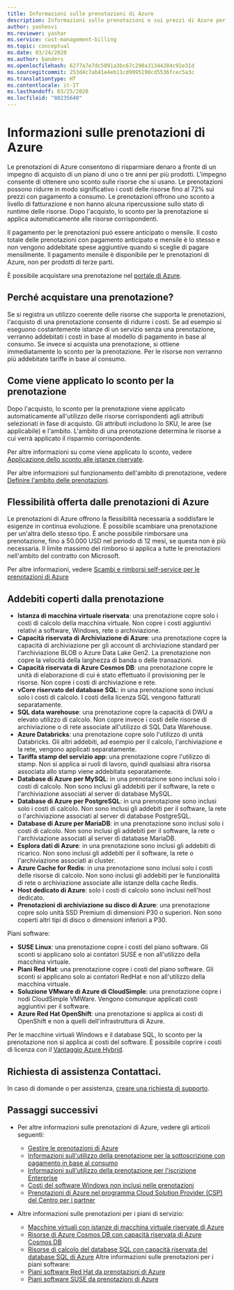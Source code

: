 ```yaml
---
title: Informazioni sulle prenotazioni di Azure
description: Informazioni sulle prenotazioni e sui prezzi di Azure per risparmiare sui costi di macchine virtuali, database SQL, Azure Cosmos DB e altre risorse.
author: yashesvi
ms.reviewer: yashar
ms.service: cost-management-billing
ms.topic: conceptual
ms.date: 03/24/2020
ms.author: banders
ms.openlocfilehash: 6277a7e7dc5891a3bc67c298a31344284c92e31d
ms.sourcegitcommit: 253d4c7ab41e4eb11cd9995190cd5536fcec5a3c
ms.translationtype: HT
ms.contentlocale: it-IT
ms.lasthandoff: 03/25/2020
ms.locfileid: "80235640"
---
```

# <a name="what-are-azure-reservations"></a>Informazioni sulle prenotazioni di Azure

Le prenotazioni di Azure consentono di risparmiare denaro a fronte di un impegno di acquisto di un piano di uno o tre anni per più prodotti. L'impegno consente di ottenere uno sconto sulle risorse che si usano. Le prenotazioni possono ridurre in modo significativo i costi delle risorse fino al 72% sui prezzi con pagamento a consumo. Le prenotazioni offrono uno sconto a livello di fatturazione e non hanno alcuna ripercussione sullo stato di runtime delle risorse. Dopo l'acquisto, lo sconto per la prenotazione si applica automaticamente alle risorse corrispondenti.

Il pagamento per le prenotazioni può essere anticipato o mensile. Il costo totale delle prenotazioni con pagamento anticipato e mensile è lo stesso e non vengono addebitate spese aggiuntive quando si sceglie di pagare mensilmente. Il pagamento mensile è disponibile per le prenotazioni di Azure, non per prodotti di terze parti.

È possibile acquistare una prenotazione nel [portale di Azure](https://portal.azure.com/#blade/Microsoft_Azure_Reservations/ReservationsBrowseBlade).

## <a name="why-buy-a-reservation"></a>Perché acquistare una prenotazione?

Se si registra un utilizzo coerente delle risorse che supporta le prenotazioni, l'acquisto di una prenotazione consente di ridurre i costi. Se ad esempio si eseguono costantemente istanze di un servizio senza una prenotazione, verranno addebitati i costi in base al modello di pagamento in base al consumo. Se invece si acquista una prenotazione, si ottiene immediatamente lo sconto per la prenotazione. Per le risorse non verranno più addebitate tariffe in base al consumo.

## <a name="how-reservation-discount-is-applied"></a>Come viene applicato lo sconto per la prenotazione

Dopo l'acquisto, lo sconto per la prenotazione viene applicato automaticamente all'utilizzo delle risorse corrispondenti agli attributi selezionati in fase di acquisto. Gli attributi includono lo SKU, le aree (se applicabile) e l'ambito. L'ambito di una prenotazione determina le risorse a cui verrà applicato il risparmio corrispondente.

Per altre informazioni su come viene applicato lo sconto, vedere [Applicazione dello sconto alle istanze riservate](reservation-discount-application.md).

Per altre informazioni sul funzionamento dell'ambito di prenotazione, vedere [Definire l'ambito delle prenotazioni](prepare-buy-reservation.md#scope-reservations).


## <a name="flexibility-with-azure-reservations"></a>Flessibilità offerta dalle prenotazioni di Azure

Le prenotazioni di Azure offrono la flessibilità necessaria a soddisfare le esigenze in continua evoluzione. È possibile scambiare una prenotazione per un'altra dello stesso tipo. È anche possibile rimborsare una prenotazione, fino a 50.000 USD nel periodo di 12 mesi, se questa non è più necessaria. Il limite massimo del rimborso si applica a tutte le prenotazioni nell'ambito del contratto con Microsoft.

Per altre informazioni, vedere [Scambi e rimborsi self-service per le prenotazioni di Azure](exchange-and-refund-azure-reservations.md)


## <a name="charges-covered-by-reservation"></a>Addebiti coperti dalla prenotazione

- **Istanza di macchina virtuale riservata**: una prenotazione copre solo i costi di calcolo della macchina virtuale. Non copre i costi aggiuntivi relativi a software, Windows, rete o archiviazione.
- **Capacità riservata di Archiviazione di Azure**: una prenotazione copre la capacità di archiviazione per gli account di archiviazione standard per l'archiviazione BLOB o Azure Data Lake Gen2. La prenotazione non copre la velocità della larghezza di banda o delle transazioni.
- **Capacità riservata di Azure Cosmos DB**: una prenotazione copre le unità di elaborazione di cui è stato effettuato il provisioning per le risorse. Non copre i costi di archiviazione e rete.
- **vCore riservato del database SQL**: in una prenotazione sono inclusi solo i costi di calcolo. I costi della licenza SQL vengono fatturati separatamente.
- **SQL data warehouse**: una prenotazione copre la capacità di DWU a elevato utilizzo di calcolo. Non copre invece i costi delle risorse di archiviazione o di rete associate all'utilizzo di SQL Data Warehouse.
- **Azure Databricks**: una prenotazione copre solo l'utilizzo di unità Databricks. Gli altri addebiti, ad esempio per il calcolo, l'archiviazione e la rete, vengono applicati separatamente.
- **Tariffa stamp del servizio app**: una prenotazione copre l'utilizzo di stamp. Non si applica ai ruoli di lavoro, quindi qualsiasi altra risorsa associata allo stamp viene addebitata separatamente.
- **Database di Azure per MySQL**: in una prenotazione sono inclusi solo i costi di calcolo. Non sono inclusi gli addebiti per il software, la rete o l'archiviazione associati al server di database MySQL.
- **Database di Azure per PostgreSQL**: in una prenotazione sono inclusi solo i costi di calcolo. Non sono inclusi gli addebiti per il software, la rete o l'archiviazione associati al server di database PostgreSQL.
- **Database di Azure per MariaDB**: in una prenotazione sono inclusi solo i costi di calcolo. Non sono inclusi gli addebiti per il software, la rete o l'archiviazione associati al server di database MariaDB.
- **Esplora dati di Azure**: in una prenotazione sono inclusi gli addebiti di ricarico. Non sono inclusi gli addebiti per il software, la rete o l'archiviazione associati ai cluster.
- **Azure Cache for Redis**: in una prenotazione sono inclusi solo i costi delle risorse di calcolo. Non sono inclusi gli addebiti per le funzionalità di rete o archiviazione associate alle istanze della cache Redis.
- **Host dedicato di Azure**: solo i costi di calcolo sono inclusi nell'host dedicato.
- **Prenotazioni di archiviazione su disco di Azure**: una prenotazione copre solo unità SSD Premium di dimensioni P30 o superiori. Non sono coperti altri tipi di disco o dimensioni inferiori a P30.

Piani software:

- **SUSE Linux**: una prenotazione copre i costi del piano software. Gli sconti si applicano solo ai contatori SUSE e non all'utilizzo della macchina virtuale.
- **Piani Red Hat**: una prenotazione copre i costi del piano software. Gli sconti si applicano solo ai contatori RedHat e non all'utilizzo della macchina virtuale.
- **Soluzione VMware di Azure di CloudSimple**: una prenotazione copre i nodi CloudSimple VMWare. Vengono comunque applicati costi aggiuntivi per il software.
- **Azure Red Hat OpenShift**: una prenotazione si applica ai costi di OpenShift e non a quelli dell'infrastruttura di Azure.

Per le macchine virtuali Windows e il database SQL, lo sconto per la prenotazione non si applica ai costi del software. È possibile coprire i costi di licenza con il [Vantaggio Azure Hybrid](https://azure.microsoft.com/pricing/hybrid-benefit/).


## <a name="need-help-contact-us"></a>Richiesta di assistenza Contattaci.

In caso di domande o per assistenza, [creare una richiesta di supporto](https://go.microsoft.com/fwlink/?linkid=2083458).

## <a name="next-steps"></a>Passaggi successivi

- Per altre informazioni sulle prenotazioni di Azure, vedere gli articoli seguenti:
    - [Gestire le prenotazioni di Azure](manage-reserved-vm-instance.md)
    - [Informazioni sull'utilizzo della prenotazione per la sottoscrizione con pagamento in base al consumo](understand-reserved-instance-usage.md)
    - [Informazioni sull'utilizzo della prenotazione per l'iscrizione Enterprise](understand-reserved-instance-usage-ea.md)
    - [Costi del software Windows non inclusi nelle prenotazioni](reserved-instance-windows-software-costs.md)
    - [Prenotazioni di Azure nel programma Cloud Solution Provider (CSP) del Centro per i partner](/partner-center/azure-reservations)

- Altre informazioni sulle prenotazioni per i piani di servizio:
    - [Macchine virtuali con istanze di macchina virtuale riservate di Azure](../../virtual-machines/windows/prepay-reserved-vm-instances.md)
    - [Risorse di Azure Cosmos DB con capacità riservata di Azure Cosmos DB](../../cosmos-db/cosmos-db-reserved-capacity.md)
    - [Risorse di calcolo del database SQL con capacità riservata del database SQL di Azure](../../sql-database/sql-database-reserved-capacity.md) Altre informazioni sulle prenotazioni per i piani software:
    - [Piani software Red Hat da prenotazioni di Azure](../../virtual-machines/linux/prepay-rhel-software-charges.md)
    - [Piani software SUSE da prenotazioni di Azure](../../virtual-machines/linux/prepay-suse-software-charges.md)
